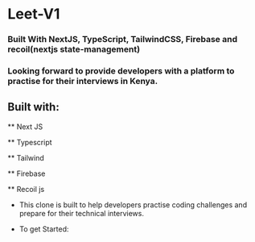 # Leet-V1

### Built With NextJS, TypeScript, TailwindCSS, Firebase and recoil(nextjs state-management)

### Looking forward to provide developers with a platform to practise for their interviews in Kenya.

## Built with:

** Next JS

** Typescript

** Tailwind

** Firebase

**  Recoil js

* This clone is built to help developers practise coding challenges and prepare for their technical interviews. 

* To get Started:
